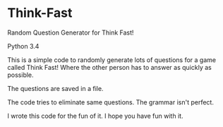 # Think-Fast
Random Question Generator for Think Fast!

Python 3.4

This is a simple code to randomly generate lots of questions for a game called Think Fast!
Where the other person has to answer as quickly as possible.

The questions are saved in a file.

The code tries to eliminate same questions.
The grammar isn't perfect.

I wrote this code for the fun of it. I hope you have fun with it.

